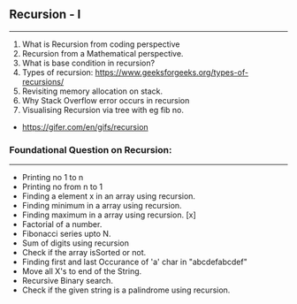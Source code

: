 ##                       Recursion - I
----------------------------------------------------------------
1. What is Recursion from coding perspective 
2. Recursion from a Mathematical perspective.
3. What is base condition in recursion? 
4. Types of recursion: https://www.geeksforgeeks.org/types-of-recursions/ 
5. Revisiting memory allocation on stack.
6. Why Stack Overflow error occurs in recursion
7. Visualising Recursion via tree with eg fib no. 
-   https://gifer.com/en/gifs/recursion


###             Foundational Question on Recursion: 
----------------------------------------------------------------------------
-   Printing no 1 to n
-   Printing no from n to 1
-   Finding a element x in an array using recursion.
-   Finding minimum in a array using recursion.
-   Finding maximum in a array using recursion. [x]
-   Factorial of a number.
-   Fibonacci series upto N.
-   Sum of digits using recursion
-   Check if the array  isSorted or not.
-   Finding first and last Occurance of 'a' char in "abcdefabcdef"
-   Move all X's to end of the String.
-   Recursive Binary search.
-   Check if the given string is a palindrome using recursion.



